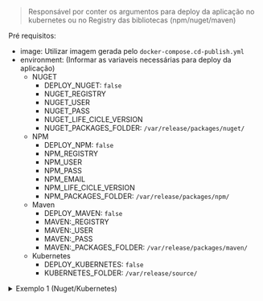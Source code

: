 > Responsável por conter os argumentos para deploy da aplicação no kubernetes ou no Registry das bibliotecas (npm/nuget/maven)

Pré requisitos:
- image: Utilizar imagem gerada pelo `docker-compose.cd-publish.yml`
- environment: (Informar as variaveis necessárias para deploy da aplicação)
    - NUGET
        - DEPLOY_NUGET: `false`
        - NUGET_REGISTRY
        - NUGET_USER
        - NUGET_PASS
        - NUGET_LIFE_CICLE_VERSION
        - NUGET_PACKAGES_FOLDER: `/var/release/packages/nuget/`
    - NPM
        - DEPLOY_NPM: `false`
        - NPM_REGISTRY
        - NPM_USER
        - NPM_PASS
        - NPM_EMAIL
        - NPM_LIFE_CICLE_VERSION
        - NPM_PACKAGES_FOLDER: `/var/release/packages/npm/`
    - Maven
        - DEPLOY_MAVEN: `false`
        - MAVEN:_REGISTRY
        - MAVEN:_USER
        - MAVEN:_PASS
        - MAVEN:_PACKAGES_FOLDER: `/var/release/packages/maven/`
    - Kubernetes
        - DEPLOY_KUBERNETES: `false`
        - KUBERNETES_FOLDER: `/var/release/source/`


<details>
  <summary>Exemplo 1 (Nuget/Kubernetes)</summary>

```yml
version: '3.5'

services:
  sistema-api-tjmt-jus-br:
    image: ${DOCKER_REGISTRY}sistema-api.tjmt.jus.br:${BRANCH:-develop}.${VERSION:-local}-publish
    environment:
      DOCKER_REGISTRY: ${DOCKER_REGISTRY}
      ENVIRONMENT: ${ENVIRONMENT:-dev}
      NUGET_LIFE_CICLE_VERSION: ${NUGET_LIFE_CICLE_VERSION:-local}
      DEPLOY_NUGET: ${DEPLOY_NUGET:-true}
      DEPLOY_KUBERNETES: ${DEPLOY_KUBERNETES:-true}
```      
</details>
